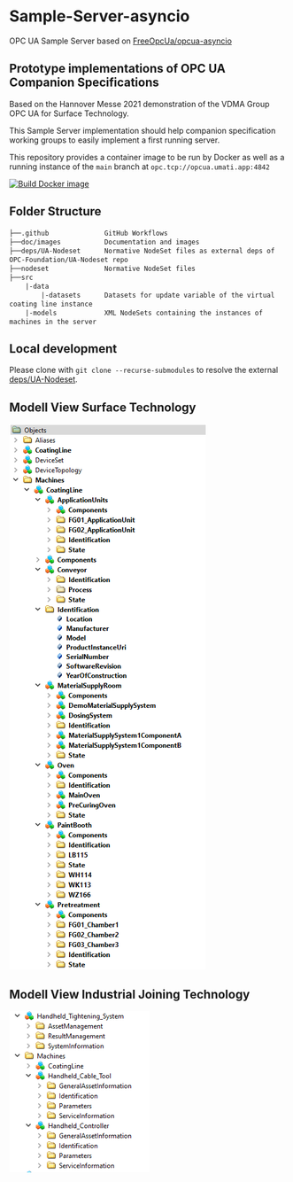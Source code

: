 # Sample-Server-asyncio

OPC UA Sample Server based on [FreeOpcUa/opcua-asyncio](https://github.com/FreeOpcUa/opcua-asyncio)

## Prototype implementations of OPC UA Companion Specifications

Based on the Hannover Messe 2021 demonstration of the VDMA Group OPC UA for Surface Technology.

This Sample Server implementation should help companion specification working groups to easily implement a first running server.

This repository provides a container image to be run by Docker as well as a running instance of the `main` branch at `opc.tcp://opcua.umati.app:4842`

[![Build Docker image](https://github.com/umati/Sample-Server-asyncio/actions/workflows/Dockerbuild.yml/badge.svg)](https://github.com/umati/Sample-Server-asyncio/actions/workflows/Dockerbuild.yml)

## Folder Structure

```text
├──.github              GitHub Workflows
├──doc/images           Documentation and images
├──deps/UA-Nodeset      Normative NodeSet files as external deps of OPC-Foundation/UA-Nodeset repo
├──nodeset              Normative NodeSet files
├──src
    |-data
        |-datasets      Datasets for update variable of the virtual coating line instance
    |-models            XML NodeSets containing the instances of machines in the server
```

## Local development

Please clone with `git clone --recurse-submodules` to resolve the external [deps/UA-Nodeset](https://github.com/OPCFoundation/UA-Nodeset).

## Modell View Surface Technology

![Modell-View ](doc/images/Model-View-ST.png)

## Modell View Industrial Joining Technology

![Modell-View ](doc/images/Model-View-IJT.png)

